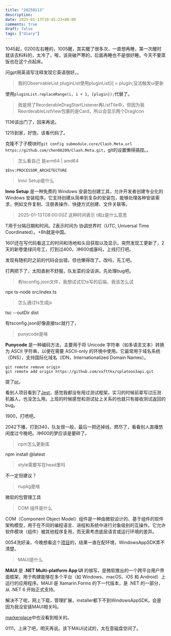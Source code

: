 ```yaml
---
title: "20250113"
description: 
date: 2025-01-13T10:45:23+08:00
comments: true
draft: false
tags: ["diary"]
---
```

1045起，0200左右睡的，1005醒，其实醒了很多次，一直想再睡，第一次醒时就该去料料的，太冷了，唉，该突破严寒的，后面再睡也不是很好睡。今天不要蒸饭也在这个点起床。

问gpt用英语写注释发现它英语很好。。

>我的ObservableList<Plugin> pluginList使用pluginList[i] = plugin;没法触发ui更新

使用`pluginList.replaceRange(i, i + 1, [plugin]);`代替了。

>我是用了ReorderableDragStartListener再ListTile中，但因为我ReorderableListView包裹的是Card，所以会显示两个DragIcon

1136该出门了，回来再说。

1215到家，好饱，该看代码了。

克隆不了子模块时`git config submodule.core/Clash.Meta.url https://github.com/chen08209/Clash.Meta.git`，git的设置懒得搞捏。。

>怎么看自己 是arm64 | amd64

`$Env:PROCESSOR_ARCHITECTURE`

> Inno Setup是什么

**Inno Setup** 是一种免费的 Windows 安装包创建工具，允许开发者创建专业化的 Windows 安装程序。它支持创建从简单到复杂的安装包，能够处理各种安装需求，例如文件复制、注册表操作、快捷方式创建、文件关联等。

>2025-01-13T08:00:00Z 这种时间表示 t和z是什么意思

T用于分隔日期和时间。Z表示时间为 协调世界时（UTC, Universal Time Coordinated）。+8h就是中国。

1601还在写代码看这工的时间和场地和头目获取以及显示。突然发现工更新了，2天的新卷堡绿问号工，打到过400，冲600或康吗，上线打打吧。

发现有随机时之前的代码会出错，但也懒得改了。改吗，先工吧。

打两把下了，太阳直射不舒服，队友菜的没话讲。先处理bug吧。

>有tsconfig.json文件，我想试试它ts写的后端，我该怎么试

npx ts-node src/index.ts

>怎么通过ts生成js

tsc --outDir dist

有tsconfig.json好像直接tsc就行了，

>punycode是啥

**Punycode** 是一种编码方法，主要用于将 Unicode 字符串（如多语言文本）转换为 ASCII 字符串，以便在需要 ASCII-only 的环境中使用。它最常用于域名系统（DNS），支持国际化域名（IDN，Internationalized Domain Names）。

```
git remote remove origin
git remote add origin https://github.com/xxfttkx/splatoon3api.git  
```

提了[pr](https://github.com/KartoffelChipss/splatoon3api/pull/5#issue-2783616310)。

看别人项目看到了[Jest](https://jestjs.io/zh-Hans/)，感觉我都没有用过测试框架。实习的时候前辈写过压测机器人，也没怎么用。上班的时候感觉和测试扯上关系的也就只有接收测试返回的bug。

1900，打喷吧。

2042下播，打到340，队友很一般，最后一把还掉线，燃尽了，看看别人直播悠闲度过今晚吧。冲600的梦应该是要碎了。

>npm怎么更新库

npm install <package-name>@latest

>style需要写在head里吗

不一定但建议？

>nupkg是啥

微软的包管理工具

> COM 组件是什么

COM（Component Object Model）组件是一种由微软设计的、基于组件的软件架构模型，用于在不同的编程语言、进程和系统中进行对象级别的互操作。它允许软件模块（组件）被其他程序复用，而无需考虑底层语言或运行环境的差异。

0054洗好澡，今晚想看这个[项目](https://github.com/GoldenPotato137/PotatoVN)的，结果一直在配环境，WindowsAppSDK弄不清楚。

>MAUI是什么

**MAUI** 是 **.NET Multi-platform App UI** 的缩写，是微软推出的一个跨平台用户界面框架，用于构建能够在多个平台（如 Windows、macOS、iOS 和 Android）上运行的应用程序。MAUI 是 Xamarin.Forms 的下一代版本，是 .NET 的一部分，从 .NET 6 开始正式支持。

解决不了呢，网上下载，管理扩展，installer都下不到WindowsAppSDK。会是因为我没安装MAUI相关吗。

[markerplace](https://marketplace.visualstudio.com/search?term=Windows%20App%20SDK&target=VS&category=All%20categories&vsVersion=&sortBy=Relevance)中也没看到相关的。

0111，上床了吧，明天再说。该下MAUI试试的，太在意磁盘空间了。